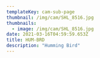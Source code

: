 ```yaml
---
templateKey: cam-sub-page
thumbnail: /img/cam/SHL_8516.jpg
thumbnails:
  - image: /img/cam/SHL_8516.jpg
date: 2021-03-16T04:59:59.653Z
title: HUM-BRD 
description: "Humming Bird"
---
```

